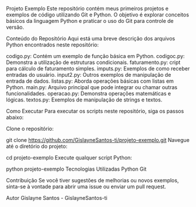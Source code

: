 Projeto Exemplo
Este repositório contém meus primeiros projetos e exemplos de código utilizando Git e Python. O objetivo é explorar conceitos básicos da linguagem Python e praticar o uso do Git para controle de versão.

Conteúdo do Repositório
Aqui está uma breve descrição dos arquivos Python encontrados neste repositório:

codigo.py: Contém um exemplo de função básica em Python.
codigoc.py: Demonstra a utilização de estruturas condicionais.
faturamento.py: cript para cálculo de faturamento simples.
imputs.py: Exemplos de como receber entradas do usuário.
input2.py: Outros exemplos de manipulação de entrada de dados.
listas.py: Aborda operações básicas com listas em Python.
main.py: Arquivo principal que pode integrar ou chamar outras funcionalidades.
operacao.py: Demonstra operações matemáticas e lógicas.
textos.py: Exemplos de manipulação de strings e textos.

Como Executar
Para executar os scripts neste repositório, siga os passos abaixo:

Clone o repositório:

git clone https://github.com/GislayneSantos-ti/projeto-exemplo.git
Navegue até o diretório do projeto:

cd projeto-exemplo
Execute qualquer script Python:

python projeto-exemplo
Tecnologias Utilizadas
Python
Git

Contribuição
Se você tiver sugestões de melhorias ou novos exemplos, sinta-se à vontade para abrir uma issue ou enviar um pull request.

Autor
Gislayne Santos - GislayneSantos-ti
